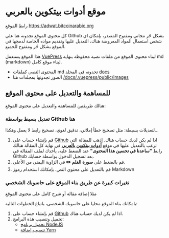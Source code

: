 # موقع أدوات بيتكوين بالعربي

رابط الموقع https://adwat.bitcoinarabic.org

كل محتوى الموقع تجدونه هنا على Github بشكل حُر مجاني ومفتوح المصدر، بإمكان اي شخص استعمال المواد المعروضة هناك، التعديل عليها وتقديم مواده الخاصة لدمجها في الموقع بشكل حُر ومفتوح للجميع.

هذا الموقع يستعمل [VuePress](https://vuepress.vuejs.org/) لبناء محتوى الموقع من ملفات نصية محفوظة بنهاية md (markdown) لبناء موقع كامل.

- المحتوى النصي كملفات md تجدونه في المجلد [docs](https://github.com/adwatbitcoin/adwat_bitcoin/tree/main/docs)
- الصور تجدونها بمجلدات هنا [/docs/.vuepress/public/images](https://github.com/adwatbitcoin/adwat_bitcoin/tree/main/docs/.vuepress/public/images)

## للمساهمة والتعديل على محتوى الموقع

هنالك طريقتين للمساهمة والتعديل على محتوى الموقع:

### تعديل بسيط بواسطة Github هنا

لتعديلات بسيطة: مثل تصحيح خطأ إملائي، تدقيق لغوي، تصحيح رابط لا يعمل وهكذا...

1. قم بإنشاء حساب على [Github](https://github.com/signup) اذا لم يكن لديك حساب هناك.
إذهب للمقالة التي ترغب بالتعديل عليها في موقع [**أدوات بيتكوين بالعربي**](https://adwat.bitcoinarabic.org) في نهاية كل المقالة هنالك رابط **"ساعدنا في تحسين هذا المحتوى"** عند الضغط عليه، يأخدك لملف المقالة في Github بعد تسجيل الدخول بواسطة حسابك.
2. قم بالضغط على **صورة القلم ✏️** في الزاوية اليمنى من الأعلى.
3. قم بالتعديل على محتوي النص. بإمكانك استخدام رموز Markdown 
  

### تغيرات كبيرة عن طريق بناء الموقع على حاسوبك الشخصي

مثلا إضافة مقالة أو شرح كامل على محتوى الموقع 

بامكانك بناء الموقع محليا على حاسوبك الشخصي، باتباع الخطوات التالية:

1. قم بإنشاء حساب على [Github](https://github.com/signup) اذا لم يكن لديك حساب هناك.
2. تحميل وتنصيب هذة البرامج:
	- [تحميل برنامج NodeJS](https://nodejs.org/ar/)
	- [تنصيب إضافة Yarn](https://classic.yarnpkg.com/en/docs/install)
